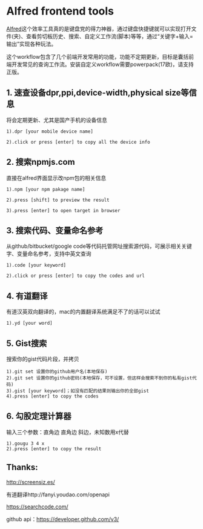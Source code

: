# Alfred frontend tools
[Alfred](https://www.alfredapp.com/)这个效率工具真的是键盘党的得力神器，通过键盘快捷键就可以实现打开文件(夹)、查看剪切板历史、搜索、自定义工作流(脚本)等等，通过“关键字+输入=输出”实现各种玩法。

这个workflow包含了几个前端开发常用的功能，功能不定期更新，目标是囊括前端开发常见的查询工作流。安装自定义workflow需要powerpack(17欧)，请支持正版。

## 1. 速查设备dpr,ppi,device-width,physical size等信息
将会定期更新、尤其是国产手机的设备信息
```
1).dpr [your mobile device name]

2).click or press [enter] to copy all the device info
```

## 2. 搜索npmjs.com
直接在alfred界面显示改npm包的相关信息
```
1).npm [your npm pakage name]

2).press [shift] to preview the result

3).press [enter] to open target in browser
```

## 3. 搜索代码、变量命名参考
从github/bitbucket/google code等代码托管网址搜索源代码，可展示相关关键字、变量命名参考，支持中英文查询
```
1).code [your keyword]

2).click or press [enter] to copy the codes and url
```

## 4. 有道翻译
有道汉英双向翻译的，mac的内置翻译系统满足不了的话可以试试
```
1).yd [your word]
```

## 5. Gist搜索
搜索你的gist代码片段，并拷贝
```
1).git set 设置你的github用户名(本地保存)
2).git set 设置你的github密码(本地保存，可不设置，但这样会搜索不到你的私有gist代码)
3).gist [your keyword]；如没有匹配的结果则输出你的全部gist
4).press [enter] to copy the codes
```

## 6. 勾股定理计算器
输入三个参数：直角边 直角边 斜边，未知数用x代替
```
1).gougu 3 4 x
2).press [enter] to copy the result
```


## Thanks:
http://screensiz.es/

有道翻译http://fanyi.youdao.com/openapi

https://searchcode.com/

github api：https://developer.github.com/v3/


